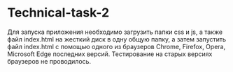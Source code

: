 # Technical-task-2
Для запуска приложения необходимо загрузить папки css и js, а также файл index.html на жесткий диск в одну общую папку, а затем запустить файл index.html с помощью одного из браузеров Chrome, Firefox, Opera, Microsoft Edge последних версий. Тестирование на старых версиях браузеров не проводилось.

